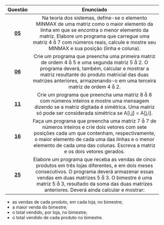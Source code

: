 Questão | Enunciado
:------:| :----------:
[**05**](https://github.com/GustavoHenrique07/DisciplinaPOO2023.2/blob/main/Lista03/Cap07/Q05R/src/br/edu/principal/Principal.java) | Na teoria dos sistemas, define-se o elemento MINMAX de uma matriz como o maior elemento da linha em que se encontra o menor elemento da matriz. Elabore um programa que carregue uma matriz 4  7 com números reais, calcule e mostre seu MINMAX e sua posição (linha e coluna).
[**06**](https://github.com/GustavoHenrique07/DisciplinaPOO2023.2/blob/main/Lista03/Cap07/Q06R/src/br/edu/principal/Principal.java) | Crie um programa que preencha uma primeira matriz de ordem 4  5 e uma segunda matriz 5  2. O programa deverá, também, calcular e mostrar a matriz resultante do produto matricial das duas matrizes anteriores, armazenando-o em uma terceira matriz de ordem 4  2.
[**11**](https://github.com/GustavoHenrique07/DisciplinaPOO2023.2/blob/main/Lista03/Cap07/Q11R/src/br/edu/principal/Principal.java) | Crie um programa que preencha uma matriz 8  8 com números inteiros e mostre uma mensagem dizendo se a matriz digitada é simétrica. Uma matriz só pode ser considerada simétrica se A[i,j] = A[j,i].
[**16**](https://github.com/GustavoHenrique07/DisciplinaPOO2023.2/blob/main/Lista03/Cap07/Q16R/src/br/edu/principal/Principal.java) | Faça um programa que preencha uma matriz 7  7 de números inteiros e crie dois vetores com sete posições cada um que contenham, respectivamente, o maior elemento de cada uma das linhas e o menor elemento de cada uma das colunas. Escreva a matriz e os dois vetores gerados.
[**25**](https://github.com/GustavoHenrique07/DisciplinaPOO2023.2/blob/main/Lista03/Cap07/Q25R/src/br/edu/principal/Principal.java) | Elabore um programa que receba as vendas de cinco produtos em três lojas diferentes, e em dois meses consecutivos. O programa deverá armazenar essas vendas em duas matrizes 5  3. O bimestre é uma matriz 5  3, resultado da soma das duas matrizes anteriores. Deverá ainda calcular e mostrar:
- as vendas de cada produto, em cada loja, no bimestre;
- a maior venda do bimestre;
- o total vendido, por loja, no bimestre;
- o total vendido de cada produto no bimestre.
